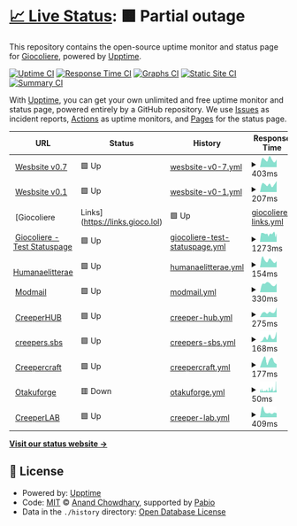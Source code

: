 # [📈 Live Status](https://status2.gioco.lol): <!--live status--> **🟧 Partial outage**

This repository contains the open-source uptime monitor and status page for [Giocoliere](https://giocoliere.dev), powered by [Upptime](https://github.com/upptime/upptime).

[![Uptime CI](https://github.com/giocoliere/upptime/workflows/Uptime%20CI/badge.svg)](https://github.com/giocoliere/upptime/actions?query=workflow%3A%22Uptime+CI%22)
[![Response Time CI](https://github.com/giocoliere/upptime/workflows/Response%20Time%20CI/badge.svg)](https://github.com/giocoliere/upptime/actions?query=workflow%3A%22Response+Time+CI%22)
[![Graphs CI](https://github.com/giocoliere/upptime/workflows/Graphs%20CI/badge.svg)](https://github.com/giocoliere/upptime/actions?query=workflow%3A%22Graphs+CI%22)
[![Static Site CI](https://github.com/giocoliere/upptime/workflows/Static%20Site%20CI/badge.svg)](https://github.com/giocoliere/upptime/actions?query=workflow%3A%22Static+Site+CI%22)
[![Summary CI](https://github.com/giocoliere/upptime/workflows/Summary%20CI/badge.svg)](https://github.com/giocoliere/upptime/actions?query=workflow%3A%22Summary+CI%22)

With [Upptime](https://upptime.js.org), you can get your own unlimited and free uptime monitor and status page, powered entirely by a GitHub repository. We use [Issues](https://github.com/giocoliere/upptime/issues) as incident reports, [Actions](https://github.com/giocoliere/upptime/actions) as uptime monitors, and [Pages](https://status.gioco.lol) for the status page.

<!--start: status pages-->
<!-- This summary is generated by Upptime (https://github.com/upptime/upptime) -->
<!-- Do not edit this manually, your changes will be overwritten -->
<!-- prettier-ignore -->
| URL | Status | History | Response Time | Uptime |
| --- | ------ | ------- | ------------- | ------ |
| <img alt="" src="https://giocoliere.dev/assets/img/logo.png" height="13"> [Wesbsite v0.7](https://www.giocoliere.dev) | 🟩 Up | [wesbsite-v0-7.yml](https://github.com/giocoliere/upptime/commits/HEAD/history/wesbsite-v0-7.yml) | <details><summary><img alt="Response time graph" src="./graphs/wesbsite-v0-7/response-time-week.png" height="20"> 403ms</summary><br><a href="https://status.gioco.lol/history/wesbsite-v0-7"><img alt="Response time 360" src="https://img.shields.io/endpoint?url=https%3A%2F%2Fraw.githubusercontent.com%2Fgiocoliere%2Fupptime%2FHEAD%2Fapi%2Fwesbsite-v0-7%2Fresponse-time.json"></a><br><a href="https://status.gioco.lol/history/wesbsite-v0-7"><img alt="24-hour response time 401" src="https://img.shields.io/endpoint?url=https%3A%2F%2Fraw.githubusercontent.com%2Fgiocoliere%2Fupptime%2FHEAD%2Fapi%2Fwesbsite-v0-7%2Fresponse-time-day.json"></a><br><a href="https://status.gioco.lol/history/wesbsite-v0-7"><img alt="7-day response time 403" src="https://img.shields.io/endpoint?url=https%3A%2F%2Fraw.githubusercontent.com%2Fgiocoliere%2Fupptime%2FHEAD%2Fapi%2Fwesbsite-v0-7%2Fresponse-time-week.json"></a><br><a href="https://status.gioco.lol/history/wesbsite-v0-7"><img alt="30-day response time 360" src="https://img.shields.io/endpoint?url=https%3A%2F%2Fraw.githubusercontent.com%2Fgiocoliere%2Fupptime%2FHEAD%2Fapi%2Fwesbsite-v0-7%2Fresponse-time-month.json"></a><br><a href="https://status.gioco.lol/history/wesbsite-v0-7"><img alt="1-year response time 360" src="https://img.shields.io/endpoint?url=https%3A%2F%2Fraw.githubusercontent.com%2Fgiocoliere%2Fupptime%2FHEAD%2Fapi%2Fwesbsite-v0-7%2Fresponse-time-year.json"></a></details> | <details><summary><a href="https://status.gioco.lol/history/wesbsite-v0-7">100.00%</a></summary><a href="https://status.gioco.lol/history/wesbsite-v0-7"><img alt="All-time uptime 99.89%" src="https://img.shields.io/endpoint?url=https%3A%2F%2Fraw.githubusercontent.com%2Fgiocoliere%2Fupptime%2FHEAD%2Fapi%2Fwesbsite-v0-7%2Fuptime.json"></a><br><a href="https://status.gioco.lol/history/wesbsite-v0-7"><img alt="24-hour uptime 100.00%" src="https://img.shields.io/endpoint?url=https%3A%2F%2Fraw.githubusercontent.com%2Fgiocoliere%2Fupptime%2FHEAD%2Fapi%2Fwesbsite-v0-7%2Fuptime-day.json"></a><br><a href="https://status.gioco.lol/history/wesbsite-v0-7"><img alt="7-day uptime 100.00%" src="https://img.shields.io/endpoint?url=https%3A%2F%2Fraw.githubusercontent.com%2Fgiocoliere%2Fupptime%2FHEAD%2Fapi%2Fwesbsite-v0-7%2Fuptime-week.json"></a><br><a href="https://status.gioco.lol/history/wesbsite-v0-7"><img alt="30-day uptime 99.89%" src="https://img.shields.io/endpoint?url=https%3A%2F%2Fraw.githubusercontent.com%2Fgiocoliere%2Fupptime%2FHEAD%2Fapi%2Fwesbsite-v0-7%2Fuptime-month.json"></a><br><a href="https://status.gioco.lol/history/wesbsite-v0-7"><img alt="1-year uptime 99.89%" src="https://img.shields.io/endpoint?url=https%3A%2F%2Fraw.githubusercontent.com%2Fgiocoliere%2Fupptime%2FHEAD%2Fapi%2Fwesbsite-v0-7%2Fuptime-year.json"></a></details>
| <img alt="" src="https://giocoliere.dev/assets/img/logo.png" height="13"> [Wesbsite v0.1](https://gioco.is-a.dev) | 🟩 Up | [wesbsite-v0-1.yml](https://github.com/giocoliere/upptime/commits/HEAD/history/wesbsite-v0-1.yml) | <details><summary><img alt="Response time graph" src="./graphs/wesbsite-v0-1/response-time-week.png" height="20"> 207ms</summary><br><a href="https://status.gioco.lol/history/wesbsite-v0-1"><img alt="Response time 221" src="https://img.shields.io/endpoint?url=https%3A%2F%2Fraw.githubusercontent.com%2Fgiocoliere%2Fupptime%2FHEAD%2Fapi%2Fwesbsite-v0-1%2Fresponse-time.json"></a><br><a href="https://status.gioco.lol/history/wesbsite-v0-1"><img alt="24-hour response time 294" src="https://img.shields.io/endpoint?url=https%3A%2F%2Fraw.githubusercontent.com%2Fgiocoliere%2Fupptime%2FHEAD%2Fapi%2Fwesbsite-v0-1%2Fresponse-time-day.json"></a><br><a href="https://status.gioco.lol/history/wesbsite-v0-1"><img alt="7-day response time 207" src="https://img.shields.io/endpoint?url=https%3A%2F%2Fraw.githubusercontent.com%2Fgiocoliere%2Fupptime%2FHEAD%2Fapi%2Fwesbsite-v0-1%2Fresponse-time-week.json"></a><br><a href="https://status.gioco.lol/history/wesbsite-v0-1"><img alt="30-day response time 221" src="https://img.shields.io/endpoint?url=https%3A%2F%2Fraw.githubusercontent.com%2Fgiocoliere%2Fupptime%2FHEAD%2Fapi%2Fwesbsite-v0-1%2Fresponse-time-month.json"></a><br><a href="https://status.gioco.lol/history/wesbsite-v0-1"><img alt="1-year response time 221" src="https://img.shields.io/endpoint?url=https%3A%2F%2Fraw.githubusercontent.com%2Fgiocoliere%2Fupptime%2FHEAD%2Fapi%2Fwesbsite-v0-1%2Fresponse-time-year.json"></a></details> | <details><summary><a href="https://status.gioco.lol/history/wesbsite-v0-1">100.00%</a></summary><a href="https://status.gioco.lol/history/wesbsite-v0-1"><img alt="All-time uptime 100.00%" src="https://img.shields.io/endpoint?url=https%3A%2F%2Fraw.githubusercontent.com%2Fgiocoliere%2Fupptime%2FHEAD%2Fapi%2Fwesbsite-v0-1%2Fuptime.json"></a><br><a href="https://status.gioco.lol/history/wesbsite-v0-1"><img alt="24-hour uptime 100.00%" src="https://img.shields.io/endpoint?url=https%3A%2F%2Fraw.githubusercontent.com%2Fgiocoliere%2Fupptime%2FHEAD%2Fapi%2Fwesbsite-v0-1%2Fuptime-day.json"></a><br><a href="https://status.gioco.lol/history/wesbsite-v0-1"><img alt="7-day uptime 100.00%" src="https://img.shields.io/endpoint?url=https%3A%2F%2Fraw.githubusercontent.com%2Fgiocoliere%2Fupptime%2FHEAD%2Fapi%2Fwesbsite-v0-1%2Fuptime-week.json"></a><br><a href="https://status.gioco.lol/history/wesbsite-v0-1"><img alt="30-day uptime 100.00%" src="https://img.shields.io/endpoint?url=https%3A%2F%2Fraw.githubusercontent.com%2Fgiocoliere%2Fupptime%2FHEAD%2Fapi%2Fwesbsite-v0-1%2Fuptime-month.json"></a><br><a href="https://status.gioco.lol/history/wesbsite-v0-1"><img alt="1-year uptime 100.00%" src="https://img.shields.io/endpoint?url=https%3A%2F%2Fraw.githubusercontent.com%2Fgiocoliere%2Fupptime%2FHEAD%2Fapi%2Fwesbsite-v0-1%2Fuptime-year.json"></a></details>
| <img alt="" src="https://giocoliere.dev/assets/img/logo.png" height="13"> [Giocoliere | Links](https://links.gioco.lol) | 🟩 Up | [giocoliere-links.yml](https://github.com/giocoliere/upptime/commits/HEAD/history/giocoliere-links.yml) | <details><summary><img alt="Response time graph" src="./graphs/giocoliere-links/response-time-week.png" height="20"> 453ms</summary><br><a href="https://status.gioco.lol/history/giocoliere-links"><img alt="Response time 294" src="https://img.shields.io/endpoint?url=https%3A%2F%2Fraw.githubusercontent.com%2Fgiocoliere%2Fupptime%2FHEAD%2Fapi%2Fgiocoliere-links%2Fresponse-time.json"></a><br><a href="https://status.gioco.lol/history/giocoliere-links"><img alt="24-hour response time 289" src="https://img.shields.io/endpoint?url=https%3A%2F%2Fraw.githubusercontent.com%2Fgiocoliere%2Fupptime%2FHEAD%2Fapi%2Fgiocoliere-links%2Fresponse-time-day.json"></a><br><a href="https://status.gioco.lol/history/giocoliere-links"><img alt="7-day response time 453" src="https://img.shields.io/endpoint?url=https%3A%2F%2Fraw.githubusercontent.com%2Fgiocoliere%2Fupptime%2FHEAD%2Fapi%2Fgiocoliere-links%2Fresponse-time-week.json"></a><br><a href="https://status.gioco.lol/history/giocoliere-links"><img alt="30-day response time 294" src="https://img.shields.io/endpoint?url=https%3A%2F%2Fraw.githubusercontent.com%2Fgiocoliere%2Fupptime%2FHEAD%2Fapi%2Fgiocoliere-links%2Fresponse-time-month.json"></a><br><a href="https://status.gioco.lol/history/giocoliere-links"><img alt="1-year response time 294" src="https://img.shields.io/endpoint?url=https%3A%2F%2Fraw.githubusercontent.com%2Fgiocoliere%2Fupptime%2FHEAD%2Fapi%2Fgiocoliere-links%2Fresponse-time-year.json"></a></details> | <details><summary><a href="https://status.gioco.lol/history/giocoliere-links">100.00%</a></summary><a href="https://status.gioco.lol/history/giocoliere-links"><img alt="All-time uptime 99.94%" src="https://img.shields.io/endpoint?url=https%3A%2F%2Fraw.githubusercontent.com%2Fgiocoliere%2Fupptime%2FHEAD%2Fapi%2Fgiocoliere-links%2Fuptime.json"></a><br><a href="https://status.gioco.lol/history/giocoliere-links"><img alt="24-hour uptime 100.00%" src="https://img.shields.io/endpoint?url=https%3A%2F%2Fraw.githubusercontent.com%2Fgiocoliere%2Fupptime%2FHEAD%2Fapi%2Fgiocoliere-links%2Fuptime-day.json"></a><br><a href="https://status.gioco.lol/history/giocoliere-links"><img alt="7-day uptime 100.00%" src="https://img.shields.io/endpoint?url=https%3A%2F%2Fraw.githubusercontent.com%2Fgiocoliere%2Fupptime%2FHEAD%2Fapi%2Fgiocoliere-links%2Fuptime-week.json"></a><br><a href="https://status.gioco.lol/history/giocoliere-links"><img alt="30-day uptime 99.94%" src="https://img.shields.io/endpoint?url=https%3A%2F%2Fraw.githubusercontent.com%2Fgiocoliere%2Fupptime%2FHEAD%2Fapi%2Fgiocoliere-links%2Fuptime-month.json"></a><br><a href="https://status.gioco.lol/history/giocoliere-links"><img alt="1-year uptime 99.94%" src="https://img.shields.io/endpoint?url=https%3A%2F%2Fraw.githubusercontent.com%2Fgiocoliere%2Fupptime%2FHEAD%2Fapi%2Fgiocoliere-links%2Fuptime-year.json"></a></details>
| <img alt="" src="https://giocoliere.dev/assets/img/logo.png" height="13"> [Giocoliere - Test Statuspage](https://test.gioco.lol) | 🟩 Up | [giocoliere-test-statuspage.yml](https://github.com/giocoliere/upptime/commits/HEAD/history/giocoliere-test-statuspage.yml) | <details><summary><img alt="Response time graph" src="./graphs/giocoliere-test-statuspage/response-time-week.png" height="20"> 1273ms</summary><br><a href="https://status.gioco.lol/history/giocoliere-test-statuspage"><img alt="Response time 1247" src="https://img.shields.io/endpoint?url=https%3A%2F%2Fraw.githubusercontent.com%2Fgiocoliere%2Fupptime%2FHEAD%2Fapi%2Fgiocoliere-test-statuspage%2Fresponse-time.json"></a><br><a href="https://status.gioco.lol/history/giocoliere-test-statuspage"><img alt="24-hour response time 1334" src="https://img.shields.io/endpoint?url=https%3A%2F%2Fraw.githubusercontent.com%2Fgiocoliere%2Fupptime%2FHEAD%2Fapi%2Fgiocoliere-test-statuspage%2Fresponse-time-day.json"></a><br><a href="https://status.gioco.lol/history/giocoliere-test-statuspage"><img alt="7-day response time 1273" src="https://img.shields.io/endpoint?url=https%3A%2F%2Fraw.githubusercontent.com%2Fgiocoliere%2Fupptime%2FHEAD%2Fapi%2Fgiocoliere-test-statuspage%2Fresponse-time-week.json"></a><br><a href="https://status.gioco.lol/history/giocoliere-test-statuspage"><img alt="30-day response time 1247" src="https://img.shields.io/endpoint?url=https%3A%2F%2Fraw.githubusercontent.com%2Fgiocoliere%2Fupptime%2FHEAD%2Fapi%2Fgiocoliere-test-statuspage%2Fresponse-time-month.json"></a><br><a href="https://status.gioco.lol/history/giocoliere-test-statuspage"><img alt="1-year response time 1247" src="https://img.shields.io/endpoint?url=https%3A%2F%2Fraw.githubusercontent.com%2Fgiocoliere%2Fupptime%2FHEAD%2Fapi%2Fgiocoliere-test-statuspage%2Fresponse-time-year.json"></a></details> | <details><summary><a href="https://status.gioco.lol/history/giocoliere-test-statuspage">97.20%</a></summary><a href="https://status.gioco.lol/history/giocoliere-test-statuspage"><img alt="All-time uptime 98.61%" src="https://img.shields.io/endpoint?url=https%3A%2F%2Fraw.githubusercontent.com%2Fgiocoliere%2Fupptime%2FHEAD%2Fapi%2Fgiocoliere-test-statuspage%2Fuptime.json"></a><br><a href="https://status.gioco.lol/history/giocoliere-test-statuspage"><img alt="24-hour uptime 100.00%" src="https://img.shields.io/endpoint?url=https%3A%2F%2Fraw.githubusercontent.com%2Fgiocoliere%2Fupptime%2FHEAD%2Fapi%2Fgiocoliere-test-statuspage%2Fuptime-day.json"></a><br><a href="https://status.gioco.lol/history/giocoliere-test-statuspage"><img alt="7-day uptime 97.20%" src="https://img.shields.io/endpoint?url=https%3A%2F%2Fraw.githubusercontent.com%2Fgiocoliere%2Fupptime%2FHEAD%2Fapi%2Fgiocoliere-test-statuspage%2Fuptime-week.json"></a><br><a href="https://status.gioco.lol/history/giocoliere-test-statuspage"><img alt="30-day uptime 98.61%" src="https://img.shields.io/endpoint?url=https%3A%2F%2Fraw.githubusercontent.com%2Fgiocoliere%2Fupptime%2FHEAD%2Fapi%2Fgiocoliere-test-statuspage%2Fuptime-month.json"></a><br><a href="https://status.gioco.lol/history/giocoliere-test-statuspage"><img alt="1-year uptime 98.61%" src="https://img.shields.io/endpoint?url=https%3A%2F%2Fraw.githubusercontent.com%2Fgiocoliere%2Fupptime%2FHEAD%2Fapi%2Fgiocoliere-test-statuspage%2Fuptime-year.json"></a></details>
| <img alt="" src="https://humanaelitterae.com/img/logo.png" height="13"> [Humanaelitterae](https://humanaelitterae.com) | 🟩 Up | [humanaelitterae.yml](https://github.com/giocoliere/upptime/commits/HEAD/history/humanaelitterae.yml) | <details><summary><img alt="Response time graph" src="./graphs/humanaelitterae/response-time-week.png" height="20"> 154ms</summary><br><a href="https://status.gioco.lol/history/humanaelitterae"><img alt="Response time 203" src="https://img.shields.io/endpoint?url=https%3A%2F%2Fraw.githubusercontent.com%2Fgiocoliere%2Fupptime%2FHEAD%2Fapi%2Fhumanaelitterae%2Fresponse-time.json"></a><br><a href="https://status.gioco.lol/history/humanaelitterae"><img alt="24-hour response time 135" src="https://img.shields.io/endpoint?url=https%3A%2F%2Fraw.githubusercontent.com%2Fgiocoliere%2Fupptime%2FHEAD%2Fapi%2Fhumanaelitterae%2Fresponse-time-day.json"></a><br><a href="https://status.gioco.lol/history/humanaelitterae"><img alt="7-day response time 154" src="https://img.shields.io/endpoint?url=https%3A%2F%2Fraw.githubusercontent.com%2Fgiocoliere%2Fupptime%2FHEAD%2Fapi%2Fhumanaelitterae%2Fresponse-time-week.json"></a><br><a href="https://status.gioco.lol/history/humanaelitterae"><img alt="30-day response time 203" src="https://img.shields.io/endpoint?url=https%3A%2F%2Fraw.githubusercontent.com%2Fgiocoliere%2Fupptime%2FHEAD%2Fapi%2Fhumanaelitterae%2Fresponse-time-month.json"></a><br><a href="https://status.gioco.lol/history/humanaelitterae"><img alt="1-year response time 203" src="https://img.shields.io/endpoint?url=https%3A%2F%2Fraw.githubusercontent.com%2Fgiocoliere%2Fupptime%2FHEAD%2Fapi%2Fhumanaelitterae%2Fresponse-time-year.json"></a></details> | <details><summary><a href="https://status.gioco.lol/history/humanaelitterae">100.00%</a></summary><a href="https://status.gioco.lol/history/humanaelitterae"><img alt="All-time uptime 99.94%" src="https://img.shields.io/endpoint?url=https%3A%2F%2Fraw.githubusercontent.com%2Fgiocoliere%2Fupptime%2FHEAD%2Fapi%2Fhumanaelitterae%2Fuptime.json"></a><br><a href="https://status.gioco.lol/history/humanaelitterae"><img alt="24-hour uptime 100.00%" src="https://img.shields.io/endpoint?url=https%3A%2F%2Fraw.githubusercontent.com%2Fgiocoliere%2Fupptime%2FHEAD%2Fapi%2Fhumanaelitterae%2Fuptime-day.json"></a><br><a href="https://status.gioco.lol/history/humanaelitterae"><img alt="7-day uptime 100.00%" src="https://img.shields.io/endpoint?url=https%3A%2F%2Fraw.githubusercontent.com%2Fgiocoliere%2Fupptime%2FHEAD%2Fapi%2Fhumanaelitterae%2Fuptime-week.json"></a><br><a href="https://status.gioco.lol/history/humanaelitterae"><img alt="30-day uptime 99.94%" src="https://img.shields.io/endpoint?url=https%3A%2F%2Fraw.githubusercontent.com%2Fgiocoliere%2Fupptime%2FHEAD%2Fapi%2Fhumanaelitterae%2Fuptime-month.json"></a><br><a href="https://status.gioco.lol/history/humanaelitterae"><img alt="1-year uptime 99.94%" src="https://img.shields.io/endpoint?url=https%3A%2F%2Fraw.githubusercontent.com%2Fgiocoliere%2Fupptime%2FHEAD%2Fapi%2Fhumanaelitterae%2Fuptime-year.json"></a></details>
| <img alt="" src="https://giocoliere.dev/assets/creepercraft/creeperhub.png" height="13"> [Modmail](https://modmail.creeperhub.net) | 🟩 Up | [modmail.yml](https://github.com/giocoliere/upptime/commits/HEAD/history/modmail.yml) | <details><summary><img alt="Response time graph" src="./graphs/modmail/response-time-week.png" height="20"> 330ms</summary><br><a href="https://status.gioco.lol/history/modmail"><img alt="Response time 326" src="https://img.shields.io/endpoint?url=https%3A%2F%2Fraw.githubusercontent.com%2Fgiocoliere%2Fupptime%2FHEAD%2Fapi%2Fmodmail%2Fresponse-time.json"></a><br><a href="https://status.gioco.lol/history/modmail"><img alt="24-hour response time 343" src="https://img.shields.io/endpoint?url=https%3A%2F%2Fraw.githubusercontent.com%2Fgiocoliere%2Fupptime%2FHEAD%2Fapi%2Fmodmail%2Fresponse-time-day.json"></a><br><a href="https://status.gioco.lol/history/modmail"><img alt="7-day response time 330" src="https://img.shields.io/endpoint?url=https%3A%2F%2Fraw.githubusercontent.com%2Fgiocoliere%2Fupptime%2FHEAD%2Fapi%2Fmodmail%2Fresponse-time-week.json"></a><br><a href="https://status.gioco.lol/history/modmail"><img alt="30-day response time 326" src="https://img.shields.io/endpoint?url=https%3A%2F%2Fraw.githubusercontent.com%2Fgiocoliere%2Fupptime%2FHEAD%2Fapi%2Fmodmail%2Fresponse-time-month.json"></a><br><a href="https://status.gioco.lol/history/modmail"><img alt="1-year response time 326" src="https://img.shields.io/endpoint?url=https%3A%2F%2Fraw.githubusercontent.com%2Fgiocoliere%2Fupptime%2FHEAD%2Fapi%2Fmodmail%2Fresponse-time-year.json"></a></details> | <details><summary><a href="https://status.gioco.lol/history/modmail">100.00%</a></summary><a href="https://status.gioco.lol/history/modmail"><img alt="All-time uptime 100.00%" src="https://img.shields.io/endpoint?url=https%3A%2F%2Fraw.githubusercontent.com%2Fgiocoliere%2Fupptime%2FHEAD%2Fapi%2Fmodmail%2Fuptime.json"></a><br><a href="https://status.gioco.lol/history/modmail"><img alt="24-hour uptime 100.00%" src="https://img.shields.io/endpoint?url=https%3A%2F%2Fraw.githubusercontent.com%2Fgiocoliere%2Fupptime%2FHEAD%2Fapi%2Fmodmail%2Fuptime-day.json"></a><br><a href="https://status.gioco.lol/history/modmail"><img alt="7-day uptime 100.00%" src="https://img.shields.io/endpoint?url=https%3A%2F%2Fraw.githubusercontent.com%2Fgiocoliere%2Fupptime%2FHEAD%2Fapi%2Fmodmail%2Fuptime-week.json"></a><br><a href="https://status.gioco.lol/history/modmail"><img alt="30-day uptime 100.00%" src="https://img.shields.io/endpoint?url=https%3A%2F%2Fraw.githubusercontent.com%2Fgiocoliere%2Fupptime%2FHEAD%2Fapi%2Fmodmail%2Fuptime-month.json"></a><br><a href="https://status.gioco.lol/history/modmail"><img alt="1-year uptime 100.00%" src="https://img.shields.io/endpoint?url=https%3A%2F%2Fraw.githubusercontent.com%2Fgiocoliere%2Fupptime%2FHEAD%2Fapi%2Fmodmail%2Fuptime-year.json"></a></details>
| <img alt="" src="https://giocoliere.dev/assets/creepercraft/creeperhub.png" height="13"> [CreeperHUB](https://creeperhub.net) | 🟩 Up | [creeper-hub.yml](https://github.com/giocoliere/upptime/commits/HEAD/history/creeper-hub.yml) | <details><summary><img alt="Response time graph" src="./graphs/creeper-hub/response-time-week.png" height="20"> 275ms</summary><br><a href="https://status.gioco.lol/history/creeper-hub"><img alt="Response time 488" src="https://img.shields.io/endpoint?url=https%3A%2F%2Fraw.githubusercontent.com%2Fgiocoliere%2Fupptime%2FHEAD%2Fapi%2Fcreeper-hub%2Fresponse-time.json"></a><br><a href="https://status.gioco.lol/history/creeper-hub"><img alt="24-hour response time 513" src="https://img.shields.io/endpoint?url=https%3A%2F%2Fraw.githubusercontent.com%2Fgiocoliere%2Fupptime%2FHEAD%2Fapi%2Fcreeper-hub%2Fresponse-time-day.json"></a><br><a href="https://status.gioco.lol/history/creeper-hub"><img alt="7-day response time 275" src="https://img.shields.io/endpoint?url=https%3A%2F%2Fraw.githubusercontent.com%2Fgiocoliere%2Fupptime%2FHEAD%2Fapi%2Fcreeper-hub%2Fresponse-time-week.json"></a><br><a href="https://status.gioco.lol/history/creeper-hub"><img alt="30-day response time 488" src="https://img.shields.io/endpoint?url=https%3A%2F%2Fraw.githubusercontent.com%2Fgiocoliere%2Fupptime%2FHEAD%2Fapi%2Fcreeper-hub%2Fresponse-time-month.json"></a><br><a href="https://status.gioco.lol/history/creeper-hub"><img alt="1-year response time 488" src="https://img.shields.io/endpoint?url=https%3A%2F%2Fraw.githubusercontent.com%2Fgiocoliere%2Fupptime%2FHEAD%2Fapi%2Fcreeper-hub%2Fresponse-time-year.json"></a></details> | <details><summary><a href="https://status.gioco.lol/history/creeper-hub">100.00%</a></summary><a href="https://status.gioco.lol/history/creeper-hub"><img alt="All-time uptime 98.50%" src="https://img.shields.io/endpoint?url=https%3A%2F%2Fraw.githubusercontent.com%2Fgiocoliere%2Fupptime%2FHEAD%2Fapi%2Fcreeper-hub%2Fuptime.json"></a><br><a href="https://status.gioco.lol/history/creeper-hub"><img alt="24-hour uptime 100.00%" src="https://img.shields.io/endpoint?url=https%3A%2F%2Fraw.githubusercontent.com%2Fgiocoliere%2Fupptime%2FHEAD%2Fapi%2Fcreeper-hub%2Fuptime-day.json"></a><br><a href="https://status.gioco.lol/history/creeper-hub"><img alt="7-day uptime 100.00%" src="https://img.shields.io/endpoint?url=https%3A%2F%2Fraw.githubusercontent.com%2Fgiocoliere%2Fupptime%2FHEAD%2Fapi%2Fcreeper-hub%2Fuptime-week.json"></a><br><a href="https://status.gioco.lol/history/creeper-hub"><img alt="30-day uptime 98.50%" src="https://img.shields.io/endpoint?url=https%3A%2F%2Fraw.githubusercontent.com%2Fgiocoliere%2Fupptime%2FHEAD%2Fapi%2Fcreeper-hub%2Fuptime-month.json"></a><br><a href="https://status.gioco.lol/history/creeper-hub"><img alt="1-year uptime 98.50%" src="https://img.shields.io/endpoint?url=https%3A%2F%2Fraw.githubusercontent.com%2Fgiocoliere%2Fupptime%2FHEAD%2Fapi%2Fcreeper-hub%2Fuptime-year.json"></a></details>
| <img alt="" src="https://creepers.sbs/assets/img/image.png" height="13"> [creepers.sbs](https://creepers.sbs) | 🟩 Up | [creepers-sbs.yml](https://github.com/giocoliere/upptime/commits/HEAD/history/creepers-sbs.yml) | <details><summary><img alt="Response time graph" src="./graphs/creepers-sbs/response-time-week.png" height="20"> 168ms</summary><br><a href="https://status.gioco.lol/history/creepers-sbs"><img alt="Response time 180" src="https://img.shields.io/endpoint?url=https%3A%2F%2Fraw.githubusercontent.com%2Fgiocoliere%2Fupptime%2FHEAD%2Fapi%2Fcreepers-sbs%2Fresponse-time.json"></a><br><a href="https://status.gioco.lol/history/creepers-sbs"><img alt="24-hour response time 368" src="https://img.shields.io/endpoint?url=https%3A%2F%2Fraw.githubusercontent.com%2Fgiocoliere%2Fupptime%2FHEAD%2Fapi%2Fcreepers-sbs%2Fresponse-time-day.json"></a><br><a href="https://status.gioco.lol/history/creepers-sbs"><img alt="7-day response time 168" src="https://img.shields.io/endpoint?url=https%3A%2F%2Fraw.githubusercontent.com%2Fgiocoliere%2Fupptime%2FHEAD%2Fapi%2Fcreepers-sbs%2Fresponse-time-week.json"></a><br><a href="https://status.gioco.lol/history/creepers-sbs"><img alt="30-day response time 180" src="https://img.shields.io/endpoint?url=https%3A%2F%2Fraw.githubusercontent.com%2Fgiocoliere%2Fupptime%2FHEAD%2Fapi%2Fcreepers-sbs%2Fresponse-time-month.json"></a><br><a href="https://status.gioco.lol/history/creepers-sbs"><img alt="1-year response time 180" src="https://img.shields.io/endpoint?url=https%3A%2F%2Fraw.githubusercontent.com%2Fgiocoliere%2Fupptime%2FHEAD%2Fapi%2Fcreepers-sbs%2Fresponse-time-year.json"></a></details> | <details><summary><a href="https://status.gioco.lol/history/creepers-sbs">100.00%</a></summary><a href="https://status.gioco.lol/history/creepers-sbs"><img alt="All-time uptime 100.00%" src="https://img.shields.io/endpoint?url=https%3A%2F%2Fraw.githubusercontent.com%2Fgiocoliere%2Fupptime%2FHEAD%2Fapi%2Fcreepers-sbs%2Fuptime.json"></a><br><a href="https://status.gioco.lol/history/creepers-sbs"><img alt="24-hour uptime 100.00%" src="https://img.shields.io/endpoint?url=https%3A%2F%2Fraw.githubusercontent.com%2Fgiocoliere%2Fupptime%2FHEAD%2Fapi%2Fcreepers-sbs%2Fuptime-day.json"></a><br><a href="https://status.gioco.lol/history/creepers-sbs"><img alt="7-day uptime 100.00%" src="https://img.shields.io/endpoint?url=https%3A%2F%2Fraw.githubusercontent.com%2Fgiocoliere%2Fupptime%2FHEAD%2Fapi%2Fcreepers-sbs%2Fuptime-week.json"></a><br><a href="https://status.gioco.lol/history/creepers-sbs"><img alt="30-day uptime 100.00%" src="https://img.shields.io/endpoint?url=https%3A%2F%2Fraw.githubusercontent.com%2Fgiocoliere%2Fupptime%2FHEAD%2Fapi%2Fcreepers-sbs%2Fuptime-month.json"></a><br><a href="https://status.gioco.lol/history/creepers-sbs"><img alt="1-year uptime 100.00%" src="https://img.shields.io/endpoint?url=https%3A%2F%2Fraw.githubusercontent.com%2Fgiocoliere%2Fupptime%2FHEAD%2Fapi%2Fcreepers-sbs%2Fuptime-year.json"></a></details>
| <img alt="" src="https://giocoliere.dev/assets/creepercraft/logo.png" height="13"> [Creepercraft](https://creepercraft.net) | 🟩 Up | [creepercraft.yml](https://github.com/giocoliere/upptime/commits/HEAD/history/creepercraft.yml) | <details><summary><img alt="Response time graph" src="./graphs/creepercraft/response-time-week.png" height="20"> 177ms</summary><br><a href="https://status.gioco.lol/history/creepercraft"><img alt="Response time 185" src="https://img.shields.io/endpoint?url=https%3A%2F%2Fraw.githubusercontent.com%2Fgiocoliere%2Fupptime%2FHEAD%2Fapi%2Fcreepercraft%2Fresponse-time.json"></a><br><a href="https://status.gioco.lol/history/creepercraft"><img alt="24-hour response time 88" src="https://img.shields.io/endpoint?url=https%3A%2F%2Fraw.githubusercontent.com%2Fgiocoliere%2Fupptime%2FHEAD%2Fapi%2Fcreepercraft%2Fresponse-time-day.json"></a><br><a href="https://status.gioco.lol/history/creepercraft"><img alt="7-day response time 177" src="https://img.shields.io/endpoint?url=https%3A%2F%2Fraw.githubusercontent.com%2Fgiocoliere%2Fupptime%2FHEAD%2Fapi%2Fcreepercraft%2Fresponse-time-week.json"></a><br><a href="https://status.gioco.lol/history/creepercraft"><img alt="30-day response time 185" src="https://img.shields.io/endpoint?url=https%3A%2F%2Fraw.githubusercontent.com%2Fgiocoliere%2Fupptime%2FHEAD%2Fapi%2Fcreepercraft%2Fresponse-time-month.json"></a><br><a href="https://status.gioco.lol/history/creepercraft"><img alt="1-year response time 185" src="https://img.shields.io/endpoint?url=https%3A%2F%2Fraw.githubusercontent.com%2Fgiocoliere%2Fupptime%2FHEAD%2Fapi%2Fcreepercraft%2Fresponse-time-year.json"></a></details> | <details><summary><a href="https://status.gioco.lol/history/creepercraft">100.00%</a></summary><a href="https://status.gioco.lol/history/creepercraft"><img alt="All-time uptime 100.00%" src="https://img.shields.io/endpoint?url=https%3A%2F%2Fraw.githubusercontent.com%2Fgiocoliere%2Fupptime%2FHEAD%2Fapi%2Fcreepercraft%2Fuptime.json"></a><br><a href="https://status.gioco.lol/history/creepercraft"><img alt="24-hour uptime 100.00%" src="https://img.shields.io/endpoint?url=https%3A%2F%2Fraw.githubusercontent.com%2Fgiocoliere%2Fupptime%2FHEAD%2Fapi%2Fcreepercraft%2Fuptime-day.json"></a><br><a href="https://status.gioco.lol/history/creepercraft"><img alt="7-day uptime 100.00%" src="https://img.shields.io/endpoint?url=https%3A%2F%2Fraw.githubusercontent.com%2Fgiocoliere%2Fupptime%2FHEAD%2Fapi%2Fcreepercraft%2Fuptime-week.json"></a><br><a href="https://status.gioco.lol/history/creepercraft"><img alt="30-day uptime 100.00%" src="https://img.shields.io/endpoint?url=https%3A%2F%2Fraw.githubusercontent.com%2Fgiocoliere%2Fupptime%2FHEAD%2Fapi%2Fcreepercraft%2Fuptime-month.json"></a><br><a href="https://status.gioco.lol/history/creepercraft"><img alt="1-year uptime 100.00%" src="https://img.shields.io/endpoint?url=https%3A%2F%2Fraw.githubusercontent.com%2Fgiocoliere%2Fupptime%2FHEAD%2Fapi%2Fcreepercraft%2Fuptime-year.json"></a></details>
| <img alt="" src="https://icons.duckduckgo.com/ip3/creeperhub.net.ico" height="13"> [Otakuforge](https://creeperhub.net/otakuforge) | 🟥 Down | [otakuforge.yml](https://github.com/giocoliere/upptime/commits/HEAD/history/otakuforge.yml) | <details><summary><img alt="Response time graph" src="./graphs/otakuforge/response-time-week.png" height="20"> 50ms</summary><br><a href="https://status.gioco.lol/history/otakuforge"><img alt="Response time 99" src="https://img.shields.io/endpoint?url=https%3A%2F%2Fraw.githubusercontent.com%2Fgiocoliere%2Fupptime%2FHEAD%2Fapi%2Fotakuforge%2Fresponse-time.json"></a><br><a href="https://status.gioco.lol/history/otakuforge"><img alt="24-hour response time 82" src="https://img.shields.io/endpoint?url=https%3A%2F%2Fraw.githubusercontent.com%2Fgiocoliere%2Fupptime%2FHEAD%2Fapi%2Fotakuforge%2Fresponse-time-day.json"></a><br><a href="https://status.gioco.lol/history/otakuforge"><img alt="7-day response time 50" src="https://img.shields.io/endpoint?url=https%3A%2F%2Fraw.githubusercontent.com%2Fgiocoliere%2Fupptime%2FHEAD%2Fapi%2Fotakuforge%2Fresponse-time-week.json"></a><br><a href="https://status.gioco.lol/history/otakuforge"><img alt="30-day response time 99" src="https://img.shields.io/endpoint?url=https%3A%2F%2Fraw.githubusercontent.com%2Fgiocoliere%2Fupptime%2FHEAD%2Fapi%2Fotakuforge%2Fresponse-time-month.json"></a><br><a href="https://status.gioco.lol/history/otakuforge"><img alt="1-year response time 99" src="https://img.shields.io/endpoint?url=https%3A%2F%2Fraw.githubusercontent.com%2Fgiocoliere%2Fupptime%2FHEAD%2Fapi%2Fotakuforge%2Fresponse-time-year.json"></a></details> | <details><summary><a href="https://status.gioco.lol/history/otakuforge">90.13%</a></summary><a href="https://status.gioco.lol/history/otakuforge"><img alt="All-time uptime 93.44%" src="https://img.shields.io/endpoint?url=https%3A%2F%2Fraw.githubusercontent.com%2Fgiocoliere%2Fupptime%2FHEAD%2Fapi%2Fotakuforge%2Fuptime.json"></a><br><a href="https://status.gioco.lol/history/otakuforge"><img alt="24-hour uptime 92.46%" src="https://img.shields.io/endpoint?url=https%3A%2F%2Fraw.githubusercontent.com%2Fgiocoliere%2Fupptime%2FHEAD%2Fapi%2Fotakuforge%2Fuptime-day.json"></a><br><a href="https://status.gioco.lol/history/otakuforge"><img alt="7-day uptime 90.13%" src="https://img.shields.io/endpoint?url=https%3A%2F%2Fraw.githubusercontent.com%2Fgiocoliere%2Fupptime%2FHEAD%2Fapi%2Fotakuforge%2Fuptime-week.json"></a><br><a href="https://status.gioco.lol/history/otakuforge"><img alt="30-day uptime 93.44%" src="https://img.shields.io/endpoint?url=https%3A%2F%2Fraw.githubusercontent.com%2Fgiocoliere%2Fupptime%2FHEAD%2Fapi%2Fotakuforge%2Fuptime-month.json"></a><br><a href="https://status.gioco.lol/history/otakuforge"><img alt="1-year uptime 93.44%" src="https://img.shields.io/endpoint?url=https%3A%2F%2Fraw.githubusercontent.com%2Fgiocoliere%2Fupptime%2FHEAD%2Fapi%2Fotakuforge%2Fuptime-year.json"></a></details>
| <img alt="" src="https://creeperlab.org/assets/img/image01.png" height="13"> [CreeperLAB](https://creeperlab.org) | 🟩 Up | [creeper-lab.yml](https://github.com/giocoliere/upptime/commits/HEAD/history/creeper-lab.yml) | <details><summary><img alt="Response time graph" src="./graphs/creeper-lab/response-time-week.png" height="20"> 409ms</summary><br><a href="https://status.gioco.lol/history/creeper-lab"><img alt="Response time 347" src="https://img.shields.io/endpoint?url=https%3A%2F%2Fraw.githubusercontent.com%2Fgiocoliere%2Fupptime%2FHEAD%2Fapi%2Fcreeper-lab%2Fresponse-time.json"></a><br><a href="https://status.gioco.lol/history/creeper-lab"><img alt="24-hour response time 317" src="https://img.shields.io/endpoint?url=https%3A%2F%2Fraw.githubusercontent.com%2Fgiocoliere%2Fupptime%2FHEAD%2Fapi%2Fcreeper-lab%2Fresponse-time-day.json"></a><br><a href="https://status.gioco.lol/history/creeper-lab"><img alt="7-day response time 409" src="https://img.shields.io/endpoint?url=https%3A%2F%2Fraw.githubusercontent.com%2Fgiocoliere%2Fupptime%2FHEAD%2Fapi%2Fcreeper-lab%2Fresponse-time-week.json"></a><br><a href="https://status.gioco.lol/history/creeper-lab"><img alt="30-day response time 347" src="https://img.shields.io/endpoint?url=https%3A%2F%2Fraw.githubusercontent.com%2Fgiocoliere%2Fupptime%2FHEAD%2Fapi%2Fcreeper-lab%2Fresponse-time-month.json"></a><br><a href="https://status.gioco.lol/history/creeper-lab"><img alt="1-year response time 347" src="https://img.shields.io/endpoint?url=https%3A%2F%2Fraw.githubusercontent.com%2Fgiocoliere%2Fupptime%2FHEAD%2Fapi%2Fcreeper-lab%2Fresponse-time-year.json"></a></details> | <details><summary><a href="https://status.gioco.lol/history/creeper-lab">100.00%</a></summary><a href="https://status.gioco.lol/history/creeper-lab"><img alt="All-time uptime 99.93%" src="https://img.shields.io/endpoint?url=https%3A%2F%2Fraw.githubusercontent.com%2Fgiocoliere%2Fupptime%2FHEAD%2Fapi%2Fcreeper-lab%2Fuptime.json"></a><br><a href="https://status.gioco.lol/history/creeper-lab"><img alt="24-hour uptime 100.00%" src="https://img.shields.io/endpoint?url=https%3A%2F%2Fraw.githubusercontent.com%2Fgiocoliere%2Fupptime%2FHEAD%2Fapi%2Fcreeper-lab%2Fuptime-day.json"></a><br><a href="https://status.gioco.lol/history/creeper-lab"><img alt="7-day uptime 100.00%" src="https://img.shields.io/endpoint?url=https%3A%2F%2Fraw.githubusercontent.com%2Fgiocoliere%2Fupptime%2FHEAD%2Fapi%2Fcreeper-lab%2Fuptime-week.json"></a><br><a href="https://status.gioco.lol/history/creeper-lab"><img alt="30-day uptime 99.93%" src="https://img.shields.io/endpoint?url=https%3A%2F%2Fraw.githubusercontent.com%2Fgiocoliere%2Fupptime%2FHEAD%2Fapi%2Fcreeper-lab%2Fuptime-month.json"></a><br><a href="https://status.gioco.lol/history/creeper-lab"><img alt="1-year uptime 99.93%" src="https://img.shields.io/endpoint?url=https%3A%2F%2Fraw.githubusercontent.com%2Fgiocoliere%2Fupptime%2FHEAD%2Fapi%2Fcreeper-lab%2Fuptime-year.json"></a></details>

<!--end: status pages-->

[**Visit our status website →**](https://status.gioco.lol)

## 📄 License

- Powered by: [Upptime](https://github.com/upptime/upptime)
- Code: [MIT](./LICENSE) © [Anand Chowdhary](https://anandchowdhary.com), supported by [Pabio](https://pabio.com)
- Data in the `./history` directory: [Open Database License](https://opendatacommons.org/licenses/odbl/1-0/)
